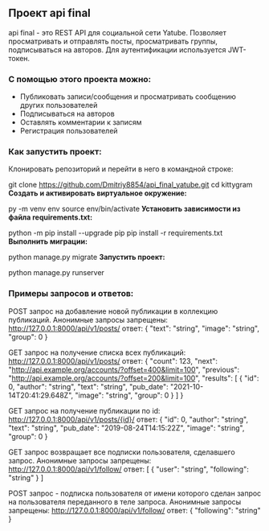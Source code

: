 ## Проект api final

api final - это REST API для социальной сети Yatube. Позволяет просматривать и отправлять посты, просматривать группы, подписываться на авторов. Для аутентификации используется JWT-токен.


### С помощью этого проекта можно:

- Публиковать записи/сообщения и просматривать сообщению других пользователей
- Подписываться на авторов
- Оставлять комментарии к записям
- Регистрация пользователей

### Как запустить проект:
Клонировать репозиторий и перейти в него в командной строке:

git clone https://github.com/Dmitriy8854/api_final_yatube.git
cd kittygram
**Cоздать и активировать виртуальное окружение:**

py -m venv env
source env/bin/activate
**Установить зависимости из файла requirements.txt:**

python -m pip install --upgrade pip
pip install -r requirements.txt
**Выполнить миграции:**

python manage.py migrate
**Запустить проект:**

python manage.py runserver

### Примеры запросов и ответов:

POST запрос на добавление новой публикации в коллекцию 
публикаций. Анонимные запросы запрещены: http://127.0.0.1:8000/api/v1/posts/
ответ: {
  "text": "string",
  "image": "string",
  "group": 0
}

GET запрос на получение списка всех публикаций: http://127.0.0.1:8000/api/v1/posts/
ответ: {
  "count": 123,
  "next": "http://api.example.org/accounts/?offset=400&limit=100",
  "previous": "http://api.example.org/accounts/?offset=200&limit=100",
  "results": [
    {
      "id": 0,
      "author": "string",
      "text": "string",
      "pub_date": "2021-10-14T20:41:29.648Z",
      "image": "string",
      "group": 0
    }
  ]
}

GET запрос на получение публикации по id: http://127.0.0.1:8000/api/v1/posts/{id}/
ответ: {
  "id": 0,
  "author": "string",
  "text": "string",
  "pub_date": "2019-08-24T14:15:22Z",
  "image": "string",
  "group": 0
}

GET запрос возвращает все подписки пользователя, сделавшего запрос. Анонимные запросы запрещены: http://127.0.0.1:8000/api/v1/follow/
ответ: [
  {
    "user": "string",
    "following": "string"
  }
]

POST запрос - подписка пользователя от имени которого сделан запрос на пользователя переданного в теле запроса. Анонимные запросы запрещены: http://127.0.0.1:8000/api/v1/follow/
ответ: {
  "following": "string"
}